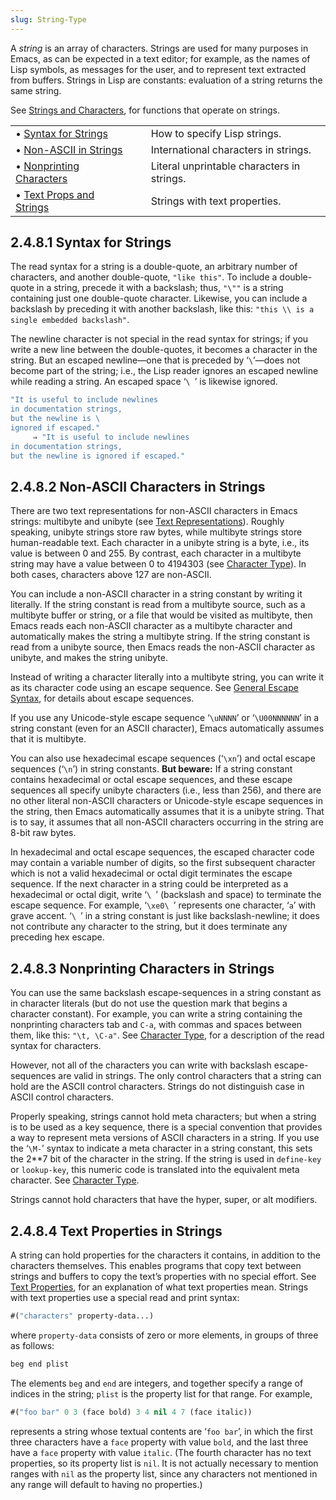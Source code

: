 ```yaml
---
slug: String-Type
---
```


A *string* is an array of characters. Strings are used for many purposes in Emacs, as can be expected in a text editor; for example, as the names of Lisp symbols, as messages for the user, and to represent text extracted from buffers. Strings in Lisp are constants: evaluation of a string returns the same string.

See [Strings and Characters](Strings-and-Characters), for functions that operate on strings.

|                                                    |    |                                            |
| :------------------------------------------------- | -- | :----------------------------------------- |
| • [Syntax for Strings](Syntax-for-Strings)         |    | How to specify Lisp strings.               |
| • [Non-ASCII in Strings](Non_002dASCII-in-Strings) |    | International characters in strings.       |
| • [Nonprinting Characters](Nonprinting-Characters) |    | Literal unprintable characters in strings. |
| • [Text Props and Strings](Text-Props-and-Strings) |    | Strings with text properties.              |
## 2.4.8.1 Syntax for Strings

The read syntax for a string is a double-quote, an arbitrary number of characters, and another double-quote, `"like this"`. To include a double-quote in a string, precede it with a backslash; thus, `"\""` is a string containing just one double-quote character. Likewise, you can include a backslash by preceding it with another backslash, like this: `"this \\ is a single embedded backslash"`.

The newline character is not special in the read syntax for strings; if you write a new line between the double-quotes, it becomes a character in the string. But an escaped newline—one that is preceded by ‘`\`’—does not become part of the string; i.e., the Lisp reader ignores an escaped newline while reading a string. An escaped space ‘`\ `’<!-- /@w --> is likewise ignored.

```lisp
"It is useful to include newlines
in documentation strings,
but the newline is \
ignored if escaped."
     ⇒ "It is useful to include newlines
in documentation strings,
but the newline is ignored if escaped."
```
## 2.4.8.2 Non-ASCII Characters in Strings

There are two text representations for non-ASCII characters in Emacs strings: multibyte and unibyte (see [Text Representations](Text-Representations)). Roughly speaking, unibyte strings store raw bytes, while multibyte strings store human-readable text. Each character in a unibyte string is a byte, i.e., its value is between 0 and 255. By contrast, each character in a multibyte string may have a value between 0 to 4194303 (see [Character Type](Character-Type)). In both cases, characters above 127 are non-ASCII.

You can include a non-ASCII character in a string constant by writing it literally. If the string constant is read from a multibyte source, such as a multibyte buffer or string, or a file that would be visited as multibyte, then Emacs reads each non-ASCII character as a multibyte character and automatically makes the string a multibyte string. If the string constant is read from a unibyte source, then Emacs reads the non-ASCII character as unibyte, and makes the string unibyte.

Instead of writing a character literally into a multibyte string, you can write it as its character code using an escape sequence. See [General Escape Syntax](General-Escape-Syntax), for details about escape sequences.

If you use any Unicode-style escape sequence ‘`\uNNNN`’ or ‘`\U00NNNNNN`’ in a string constant (even for an ASCII character), Emacs automatically assumes that it is multibyte.

You can also use hexadecimal escape sequences (‘`\xn`’) and octal escape sequences (‘`\n`’) in string constants. **But beware:** If a string constant contains hexadecimal or octal escape sequences, and these escape sequences all specify unibyte characters (i.e., less than 256), and there are no other literal non-ASCII characters or Unicode-style escape sequences in the string, then Emacs automatically assumes that it is a unibyte string. That is to say, it assumes that all non-ASCII characters occurring in the string are 8-bit raw bytes.

In hexadecimal and octal escape sequences, the escaped character code may contain a variable number of digits, so the first subsequent character which is not a valid hexadecimal or octal digit terminates the escape sequence. If the next character in a string could be interpreted as a hexadecimal or octal digit, write ‘`\ `’<!-- /@w --> (backslash and space) to terminate the escape sequence. For example, ‘`\xe0\ `’<!-- /@w --> represents one character, ‘`a`’ with grave accent. ‘`\ `’<!-- /@w --> in a string constant is just like backslash-newline; it does not contribute any character to the string, but it does terminate any preceding hex escape.
## 2.4.8.3 Nonprinting Characters in Strings

You can use the same backslash escape-sequences in a string constant as in character literals (but do not use the question mark that begins a character constant). For example, you can write a string containing the nonprinting characters tab and `C-a`, with commas and spaces between them, like this: `"\t, \C-a"`. See [Character Type](Character-Type), for a description of the read syntax for characters.

However, not all of the characters you can write with backslash escape-sequences are valid in strings. The only control characters that a string can hold are the ASCII control characters. Strings do not distinguish case in ASCII control characters.

Properly speaking, strings cannot hold meta characters; but when a string is to be used as a key sequence, there is a special convention that provides a way to represent meta versions of ASCII characters in a string. If you use the ‘`\M-`’ syntax to indicate a meta character in a string constant, this sets the 2\*\*7 bit of the character in the string. If the string is used in `define-key` or `lookup-key`, this numeric code is translated into the equivalent meta character. See [Character Type](Character-Type).

Strings cannot hold characters that have the hyper, super, or alt modifiers.
## 2.4.8.4 Text Properties in Strings

A string can hold properties for the characters it contains, in addition to the characters themselves. This enables programs that copy text between strings and buffers to copy the text’s properties with no special effort. See [Text Properties](Text-Properties), for an explanation of what text properties mean. Strings with text properties use a special read and print syntax:

```lisp
#("characters" property-data...)
```

where `property-data` consists of zero or more elements, in groups of three as follows:

```lisp
beg end plist
```

The elements `beg` and `end` are integers, and together specify a range of indices in the string; `plist` is the property list for that range. For example,

```lisp
#("foo bar" 0 3 (face bold) 3 4 nil 4 7 (face italic))
```

represents a string whose textual contents are ‘`foo bar`’, in which the first three characters have a `face` property with value `bold`, and the last three have a `face` property with value `italic`. (The fourth character has no text properties, so its property list is `nil`. It is not actually necessary to mention ranges with `nil` as the property list, since any characters not mentioned in any range will default to having no properties.)
